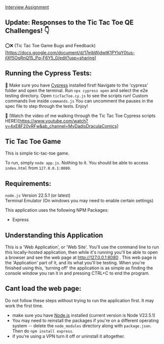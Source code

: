 [Interview Assignment](https://docs.google.com/document/d/1KZNv3CxQHjMTb8ibQh37pQSNKuTPAP_GPyGonMYPL0Y/edit)

## Update: Responses to the Tic Tac Toe QE Challenges! 👇
⭕️❌ (Tic Tac Toe Game Bugs and Feedback)[https://docs.google.com/document/d/17ejbWjdwtK1PYlqY0tus-jIXf5OqRnQ15_Pq-F6Y5_0/edit?usp=sharing]

## Running the Cypress Tests:
🤖 Make sure you have [Cypress](https://docs.cypress.io/guides/getting-started/installing-cypress) installed first!
Navigate to the 'cypress' folder and open the terminal. Run `npx cypress open` and select the e2e testing directory.
Open `ticTacToe.cy.js` to see the scripts run! Custom commands live inside `commands.js` You can uncomment the pauses in the spec file to step through the tests. Enjoy!

🎥 (Watch the video of me walking through the Tic Tac Toe Cypress scripts HERE)[https://www.youtube.com/watch?v=4xE8F20vRFw&ab_channel=MyDadisDraculaComics]

## Tic Tac Toe Game
This is simple tic-tac-toe game.

To run, simply `node app.js`.  Nothing to it.  You should be able to access `index.html` from `127.0.0.1:8080`.

## Requirements:
`node.js` Version 22.5.1 (or latest)  
Terminal Emulator (On windows you may need to enable certain settings)

This application uses the following NPM Packages:
-  Express

## Understanding this Application
This is a 'Web Application', or 'Web Site'.  You'll use the command line to run this locally-hosted application, then while it's running you'll be able to open a browser and see the web page at http://127.0.0.1:8080 .  This web page is the 'Application' part of it, and its what you'll be testing.  When you're finished using this, 'turning off' the application is as simple as finding the console window you ran it in and pressing CTRL+C to end the program.

## Cant load the web page:
Do not follow these steps without trying to run the application first.  It may work the first time.
-  make sure you have [Node.js](https://nodejs.org/en) installed (current version is Node V22.5.1)
-  You may need to reinstall the packages if you're on a different operating system -- delete the `node_modules` directory along with `package.json`.  Then do `npm install express`.
-  if you're using a VPN turn it off or uninstall it altogether.

